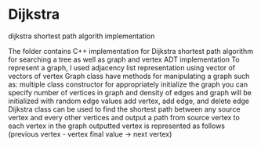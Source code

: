 # Dijkstra 
 dijkstra shortest path algorith implementation

 The folder contains C++ implementation for Dijkstra shortest path algorithm for searching a tree as well as graph and vertex ADT implementation
 To represent a graph, I used adjacency list representation using vector of vectors of vertex 
 Graph class have methods for manipulating a graph such as: 
 multiple class constructor for appropriately initialize the graph you can specify number of vertices in graph and density of edges and graph will be initialized with random edge values
 add vertex, add edge, and delete edge 
 Dijkstra class can be used to find the shortest path between any source vertex and every other vertices and output a path from source vertex to each vertex in the graph
 outputted vertex is represented as follows (previous vertex - vertex final value -> next vertex)   

